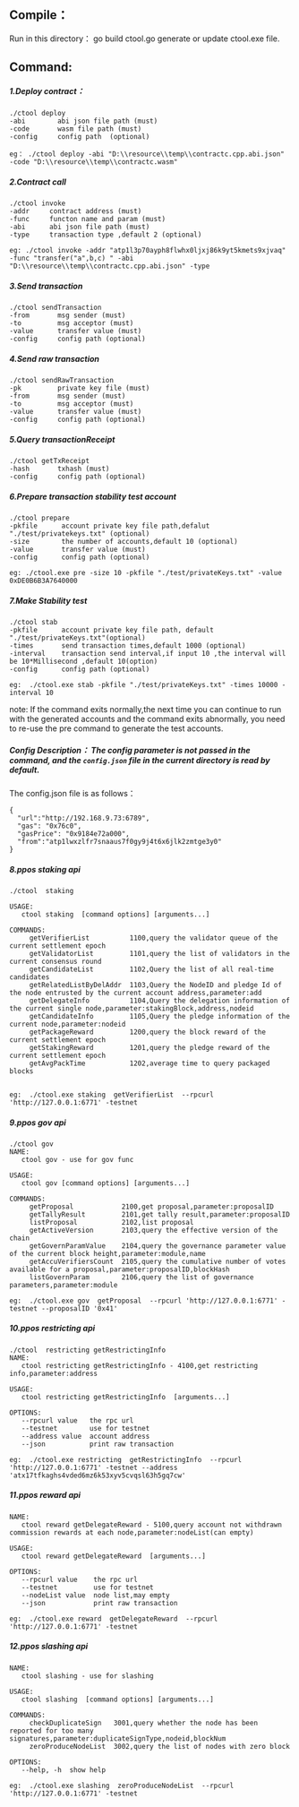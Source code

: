 ## Compile：

Run in this directory： go build ctool.go generate or update ctool.exe file.

## Command:

##### 1.Deploy contract：
```
./ctool deploy
-abi        abi json file path (must)
-code       wasm file path (must)
-config     config path  (optional)

eg： ./ctool deploy -abi "D:\\resource\\temp\\contractc.cpp.abi.json" -code "D:\\resource\\temp\\contractc.wasm"
```
##### 2.Contract call
```
./ctool invoke
-addr     contract address (must)
-func     functon name and param (must)
-abi      abi json file path (must)
-type     transaction type ,default 2 (optional)

eg: ./ctool invoke -addr "atp1l3p70ayph8flwhx0ljxj86k9yt5kmets9xjvaq" -func "transfer("a",b,c) " -abi "D:\\resource\\temp\\contractc.cpp.abi.json" -type
```
##### 3.Send transaction
```
./ctool sendTransaction
-from       msg sender (must)
-to         msg acceptor (must)
-value      transfer value (must)
-config     config path (optional)

```
##### 4.Send raw transaction
```
./ctool sendRawTransaction
-pk         private key file (must)
-from       msg sender (must)
-to         msg acceptor (must)
-value      transfer value (must)
-config     config path (optional)
```
##### 5.Query transactionReceipt
```
./ctool getTxReceipt
-hash       txhash (must)
-config     config path (optional)
```
##### 6.Prepare transaction stability test account
```
./ctool prepare
-pkfile      account private key file path,defalut "./test/privatekeys.txt" (optional)
-size        the number of accounts,default 10 (optional)
-value       transfer value (must)
-config      config path (optional)

eg: ./ctool.exe pre -size 10 -pkfile "./test/privateKeys.txt" -value 0xDE0B6B3A7640000
```

##### 7.Make Stability test
```
./ctool stab
-pkfile      account private key file path, default "./test/privateKeys.txt"(optional)
-times       send transaction times,default 1000 (optional)
-interval    transaction send interval,if input 10 ,the interval will be 10*Millisecond ,default 10(option)
-config      config path (optional)

eg:  ./ctool.exe stab -pkfile "./test/privateKeys.txt" -times 10000 -interval 10
```

note: If the command exits normally,the next time you can continue to run with the generated accounts and the command exits abnormally, you need to re-use the pre command to generate the test accounts.

##### Config Description： The config parameter is not passed in the command, and the `config.json` file in the current directory is read by default.

The config.json file is as follows：

```
{
  "url":"http://192.168.9.73:6789",
  "gas": "0x76c0",
  "gasPrice": "0x9184e72a000",
  "from":"atp1lwxzlfr7snaaus7f0gy9j4t6x6jlk2zmtge3y0"
}
```

##### 8.ppos staking api 
```
./ctool  staking

USAGE:
   ctool staking  [command options] [arguments...]

COMMANDS:
     getVerifierList          1100,query the validator queue of the current settlement epoch
     getValidatorList         1101,query the list of validators in the current consensus round
     getCandidateList         1102,Query the list of all real-time candidates
     getRelatedListByDelAddr  1103,Query the NodeID and pledge Id of the node entrusted by the current account address,parameter:add
     getDelegateInfo          1104,Query the delegation information of the current single node,parameter:stakingBlock,address,nodeid
     getCandidateInfo         1105,Query the pledge information of the current node,parameter:nodeid
     getPackageReward         1200,query the block reward of the current settlement epoch
     getStakingReward         1201,query the pledge reward of the current settlement epoch
     getAvgPackTime           1202,average time to query packaged blocks


eg:  ./ctool.exe staking  getVerifierList  --rpcurl 'http://127.0.0.1:6771' -testnet
```

##### 9.ppos gov api 
```
./ctool gov 
NAME:
   ctool gov - use for gov func

USAGE:
   ctool gov [command options] [arguments...]

COMMANDS:
     getProposal            2100,get proposal,parameter:proposalID
     getTallyResult         2101,get tally result,parameter:proposalID
     listProposal           2102,list proposal
     getActiveVersion       2103,query the effective version of the  chain
     getGovernParamValue    2104,query the governance parameter value of the current block height,parameter:module,name
     getAccuVerifiersCount  2105,query the cumulative number of votes available for a proposal,parameter:proposalID,blockHash
     listGovernParam        2106,query the list of governance parameters,parameter:module

eg:  ./ctool.exe gov  getProposal  --rpcurl 'http://127.0.0.1:6771' -testnet --proposalID '0x41'
```

##### 10.ppos restricting api 
```
./ctool  restricting getRestrictingInfo 
NAME:
   ctool restricting getRestrictingInfo - 4100,get restricting info,parameter:address

USAGE:
   ctool restricting getRestrictingInfo  [arguments...]

OPTIONS:
   --rpcurl value   the rpc url
   --testnet        use for testnet
   --address value  account address
   --json           print raw transaction

eg:  ./ctool.exe restricting  getRestrictingInfo  --rpcurl 'http://127.0.0.1:6771' -testnet --address 'atx17tfkaghs4vded6mz6k53xyv5cvqsl63h5gq7cw'
```


##### 11.ppos reward api 
```
NAME:
   ctool reward getDelegateReward - 5100,query account not withdrawn commission rewards at each node,parameter:nodeList(can empty)

USAGE:
   ctool reward getDelegateReward  [arguments...]

OPTIONS:
   --rpcurl value    the rpc url
   --testnet         use for testnet
   --nodeList value  node list,may empty
   --json            print raw transaction

eg:  ./ctool.exe reward  getDelegateReward  --rpcurl 'http://127.0.0.1:6771' -testnet 
```

##### 12.ppos slashing api 
```
NAME:
   ctool slashing - use for slashing

USAGE:
   ctool slashing  [command options] [arguments...]

COMMANDS:
     checkDuplicateSign   3001,query whether the node has been reported for too many signatures,parameter:duplicateSignType,nodeid,blockNum
     zeroProduceNodeList  3002,query the list of nodes with zero block

OPTIONS:
   --help, -h  show help

eg:  ./ctool.exe slashing  zeroProduceNodeList  --rpcurl 'http://127.0.0.1:6771' -testnet 
```

